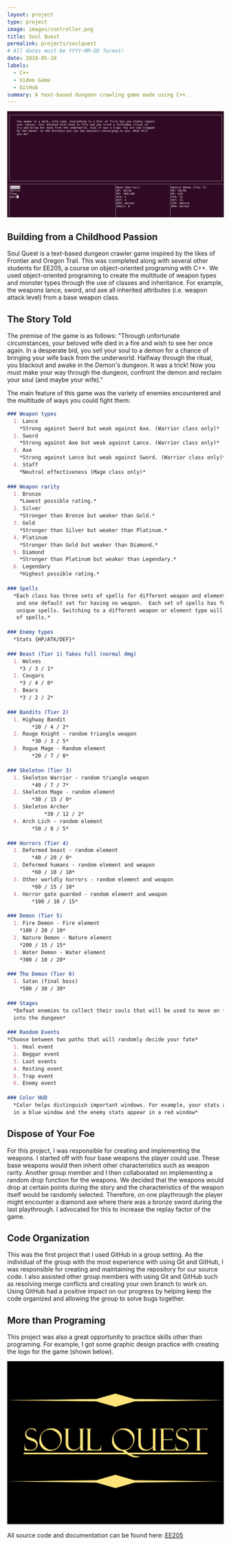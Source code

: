 ```yaml
---
layout: project
type: project
image: images/controller.png
title: Soul Quest
permalink: projects/soulquest
# All dates must be YYYY-MM-DD format!
date: 2018-05-10
labels:
  - C++
  - Video Game
  - GitHub
summary: A text-based dungeon crawling game made using C++.
---
```

<p align="center">
  <img class="ui image" src="../images/soulquestin.png">
</p>

## Building from a Childhood Passion

Soul Quest is a text-based dungeon crawler game inspired by the likes of Frontier and Oregon Trail. This was completed along with several other students for EE205, a course on object-oriented programing with C++. We used object-oriented programing to create the multitude of weapon types and monster types through the use of classes and inheritance. For example, the weapons lance, sword, and axe all inherited attributes (i.e. weapon attack level) from a base weapon class.


## The Story Told

The premise of the game is as follows: "Through unfortunate circumstances, your beloved wife died in a fire and wish to see her once again. In a desperate bid, you sell your soul to a demon for a chance of bringing your wife back from the underworld. Halfway through the ritual, you blackout and awake in the Demon's dungeon. It was a trick! Now you must make your way through the dungeon, confront the demon and reclaim your soul (and maybe your wife)."

The main feature of this game was the variety of enemies encountered and the multitude of ways you could fight them:

```md
### Weapon types
  1. Lance  
    *Strong against Sword but weak against Axe. (Warrior class only)*
  2. Sword  
    *Strong against Axe but weak against Lance. (Warrior class only)*
  3. Axe 
    *Strong against Lance but weak against Sword. (Warrior class only)*
  4. Staff
    *Neutral effectiveness (Mage class only)*

### Weapon rarity
  1. Bronze  
    *Lowest possible rating.*
  2. Silver 
    *Stronger than Bronze but weaker than Gold.*
  3. Gold  
    *Stronger than Silver but weaker than Platinum.*
  4. Platinum 
    *Stronger than Gold but weaker than Diamond.*
  5. Diamond
    *Stronger than Platinum but weaker than Legendary.*
  6. Legendary  
    *Highest possible rating.*

### Spells
  *Each class has three sets of spells for different weapon and element types
   and one default set for having no weapon.  Each set of spells has four different
   unique spells. Switching to a different weapon or element type will change your set
   of spells.*

### Enemy types
  *Stats {HP/ATK/DEF}*

### Beast (Tier 1) Takes full (normal dmg)  
  1. Wolves  
	*3 / 3 / 1*
  2. Cougars  
    *3 / 4 / 0*
  3. Bears 
	*3 / 2 / 2*

### Bandits (Tier 2)  
  1. Highway Bandit  
		*20 / 4 / 2*
  2. Rouge Knight - random triangle weapon  
		*30 / 3 / 5*
  3. Rogue Mage - Random element  
		*20 / 7 / 0*

### Skeleton (Tier 3)  
  1. Skeleton Warrior - random triangle weapon  
		*40 / 7 / 7*
  2. Skeleton Mage - random element  
		*30 / 15 / 0*
  3. Skeleton Archer
    		*30 / 12 / 2*
  4. Arch Lich - random element 
		*50 / 8 / 5*

### Horrors (Tier 4)  
  1. Deformed beast - random element  
		*40 / 20 / 0*
  2. Deformed humans - random element and weapon  
		*60 / 10 / 10*
  3. Other worldly horrors - random element and weapon  
		*60 / 15 / 10*
  4. Horror gate guarded - random element and weapon  
		*100 / 10 / 15*

### Demon (Tier 5)
  1. Fire Demon - Fire element  
    *100 / 20 / 10*  
  2. Nature Demon - Nature element  
    *200 / 15 / 15*  
  3. Water Demon - Water element  
    *300 / 10 / 20*  

### The Demon (Tier 6)
  1. Satan (final boss) 
    *500 / 30 / 30*  

### Stages
  *Defeat enemies to collect their souls that will be used to move on further
  into the dungeon*

### Random Events
*Choose between two paths that will randomly decide your fate*
  1. Heal event
  2. Beggar event
  3. Loot events
  4. Resting event
  5. Trap event
  6. Enemy event

### Color HUD
  *Color helps distinguish important windows. For example, your stats appear
  in a blue window and the enemy stats appear in a red window*
```

## Dispose of Your Foe

For this project, I was responsible for creating and implementing the weapons. I started off with four base weapons the player could use. These base weapons would then inherit other characteristics such as weapon rarity. Another group member and I then collaborated on implementing a random drop function for the weapons. We decided that the weapons would drop at certain points during the story and the characteristics of the weapon itself would be randomly selected. Therefore, on one playthrough the player might encounter a diamond axe where there was a bronze sword during the last playthrough. I advocated for this to increase the replay factor of the game.

## Code Organization

This was the first project that I used GitHub in a group setting. As the individual of the group with the most experience with using Git and GitHub, I was responsible for creating and maintaining the repository for our source code. I also assisted other group members with using Git and GitHub such as resolving merge conflicts and creating your own branch to work on. Using GitHub had a positive impact on our progress by helping keep the code organized and allowing the group to solve bugs together.

## More than Programing

This project was also a great opportunity to practice skills other than programing. For example, I got some graphic design practice with creating the logo for the game (shown below).

<p align="center">
  <img class="ui image" src="../images/soulquest.png">
</p>
 
All source code and documentation can be found here: <a href="https://github.com/chriswon98/EE205/tree/master/Final/project"><i class="large github icon"></i>EE205</a>